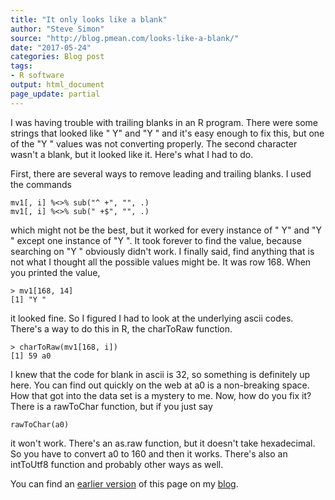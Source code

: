 ```yaml
---
title: "It only looks like a blank"
author: "Steve Simon"
source: "http://blog.pmean.com/looks-like-a-blank/"
date: "2017-05-24"
categories: Blog post
tags:
- R software
output: html_document
page_update: partial
---
```


I was having trouble with trailing blanks in an R program. There were
some strings that looked like " Y" and "Y " and it's easy enough to fix
this, but one of the "Y " values was not converting properly. The second
character wasn't a blank, but it looked like it. Here's what I had to
do.

<!---More--->

First, there are several ways to remove leading and trailing blanks. I
used the commands

```{}
mv1[, i] %<>% sub("^ +", "", .)
mv1[, i] %<>% sub(" +$", "", .)
```

which might not be the best, but it worked for every instance of " Y"
and "Y " except one instance of "Y ". It took forever to find the value,
because searching on "Y " obviously didn't work. I finally said, find
anything that is not what I thought all the possible values might be. It
was row 168. When you printed the value,

```{}
> mv1[168, 14]
[1] "Y "
```

it looked fine. So I figured I had to look at the underlying ascii
codes. There's a way to do this in R, the charToRaw function.

```{}
> charToRaw(mv1[168, i])
[1] 59 a0
```

I knew that the code for blank in ascii is 32, so something is
definitely up here. You can find out quickly on the web at a0 is a
non-breaking space. How that got into the data set is a mystery to me.
Now, how do you fix it? There is a rawToChar function, but if you just
say

```{}
rawToChar(a0)
```

it won't work. There's an as.raw function, but it doesn't take
hexadecimal. So you have to convert a0 to 160 and then it works. There's
also an intToUtf8 function and probably other ways as well.

You can find an [earlier version][sim1] of this page on my [blog][sim2].

[sim1]: http://blog.pmean.com/looks-like-a-blank/
[sim2]: http://blog.pmean.com
